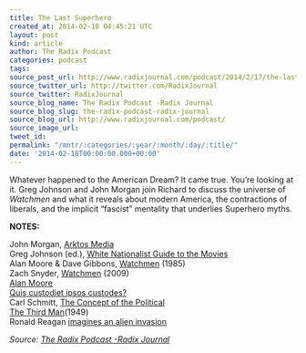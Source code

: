 ```yaml
---
title: The Last Superhero
created_at: 2014-02-18 04:45:21 UTC
layout: post
kind: article
author: The Radix Podcast
categories: podcast
tags: 
source_post_url: http://www.radixjournal.com/podcast/2014/2/17/the-last-superhero
source_twitter_url: http://twitter.com/RadixJournal
source_twitter: RadixJournal
source_blog_name: The Radix Podcast -Radix Journal
source_blog_slug: the-radix-podcast-radix-journal
source_blog_url: http://www.radixjournal.com/podcast/
source_image_url: 
tweet_id: 
permalink: "/mntr/:categories/:year/:month/:day/:title/"
date: '2014-02-18T00:00:00.000+00:00'
---
```

<p>Whatever happened to the American Dream?  It came true. You’re looking at it.  Greg Johnson and John Morgan join Richard to discuss the universe of <em>Watchmen</em> and what it reveals about modern America, the contractions of liberals, and the implicit “fascist” mentality that underlies Superhero myths.      </p>

<p><strong>NOTES:</strong> </p>

<p>John Morgan, <a href="http://www.arktos.com">Arktos Media</a> <br />
Greg Johnson (ed.), <a href="https://secure.counter-currents.com/trevor-lynchs-white-nationalist-guide-to-the-movies/">White Nationalist Guide to the Movies</a> <br />
Alan Moore &amp; Dave Gibbons, <a href="http://www.amazon.com/gp/product/0930289234/ref=as_li_ss_tl?ie=UTF8&amp;camp=1789&amp;creative=390957&amp;creativeASIN=0930289234&amp;linkCode=as2&amp;tag=washisummipub-20">Watchmen</a> (1985) <br />
Zach Snyder, <a href="http://www.imdb.com/title/tt0409459/">Watchmen</a> (2009) <br />
<a href="https://en.wikipedia.org/wiki/Alan_Moore">Alan Moore</a> <br />
<a href="https://en.wikipedia.org/wiki/Quis_custodiet_ipsos_custodes%3F">Quis custodiet ipsos custodes?</a> <br />
Carl Schmitt, <a href="http://www.amazon.com/gp/product/0226738922/ref=as_li_ss_tl?ie=UTF8&amp;camp=1789&amp;creative=390957&amp;creativeASIN=0226738922&amp;linkCode=as2&amp;tag=washisummipub-20">The Concept of the Political</a> <br />
<a href="http://www.imdb.com/title/tt0041959/?ref_=nv_sr_1">The Third Man</a>(1949) <br />
Ronald Reagan <a href="http://www.youtube.com/watch?v=chVKSY2gT00">imagines an alien invasion</a>   </p><div class="">
    <i>Source: <a href="http://www.radixjournal.com/podcast/">The Radix Podcast -Radix Journal</a></i>
</div>
